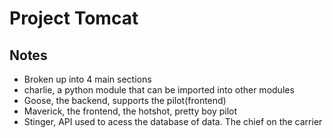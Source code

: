# Project Tomcat
## Notes
- Broken up into 4 main sections
- charlie, a python module that can be imported into other modules
- Goose, the backend, supports the pilot(frontend)
- Maverick, the frontend, the hotshot, pretty boy pilot 
- Stinger, API used to acess the database of data. The chief on the carrier